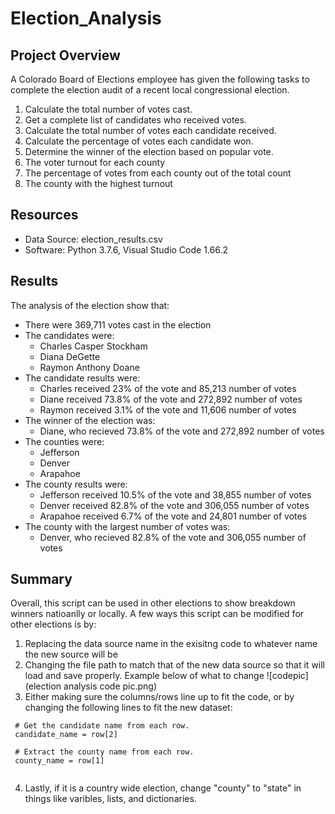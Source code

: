 # Election_Analysis

## Project Overview
A Colorado Board of Elections employee has given the following tasks to complete the election audit of a recent local congressional election.

1. Calculate the total number of votes cast.
2. Get a complete list of candidates who received votes.
3. Calculate the total number of votes each candidate received.
4. Calculate the percentage of votes each candidate won.
5. Determine the winner of the election based on popular vote.
6.  The voter turnout for each county
7. The percentage of votes from each county out of the total count
8. The county with the highest turnout

## Resources
- Data Source: election_results.csv
- Software: Python 3.7.6, Visual Studio Code 1.66.2

## Results
The analysis of the election show that:
- There were 369,711 votes cast in the election
- The candidates were:
    - Charles Casper Stockham
    - Diana DeGette
    - Raymon Anthony Doane
- The candidate results were:
    - Charles received 23% of the vote and 85,213 number of votes
    - Diane received 73.8% of the vote and 272,892 number of votes
    - Raymon received 3.1% of the vote and 11,606 number of votes
- The winner of the election was:
    - Diane, who recieved 73.8% of the vote and 272,892 number of votes
- The counties were:
    - Jefferson
    - Denver
    - Arapahoe
- The county results were:
    - Jefferson received 10.5% of the vote and 38,855 number of votes
    - Denver received 82.8% of the vote and 306,055 number of votes
    - Arapahoe received 6.7% of the vote and 24,801 number of votes
- The county with the largest number of votes was:
    - Denver, who recieved 82.8% of the vote and 306,055 number of votes

## Summary
Overall, this script can be used in other elections to show breakdown winners natioanlly or locally. A few ways this script can be modified for other elections is by:
1. Replacing the data source name in the exisitng code to whatever name the new source will be
2. Changing the file path to match that of the new data source so that it will load and save properly. Example below of what to change
![codepic](election analysis code pic.png)
3. Either making sure the columns/rows line up to fit the code, or by changing the following lines to fit the new dataset:
```
 # Get the candidate name from each row.
 candidate_name = row[2]

 # Extract the county name from each row.
 county_name = row[1]
 
 ```
 4. Lastly, if it is a country wide election, change "county" to "state" in things like varibles, lists, and dictionaries.
